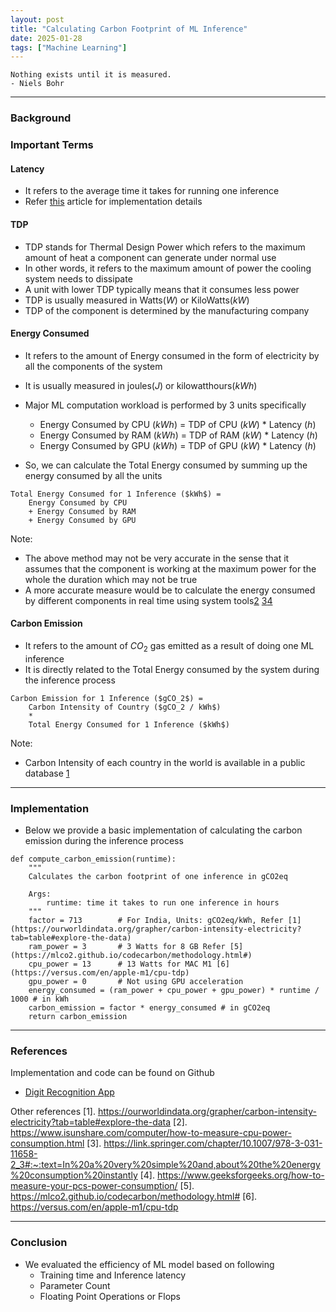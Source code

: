 ```yaml
---
layout: post
title: "Calculating Carbon Footprint of ML Inference"
date: 2025-01-28
tags: ["Machine Learning"]
---
```



```
Nothing exists until it is measured.
- Niels Bohr
```

---

### Background

### Important Terms

#### Latency

- It refers to the average time it takes for running one inference
- Refer [this](https://gouherdanish.github.io/2024/12/13/evaluating-ml-models.html) article for implementation details

#### TDP

- TDP stands for Thermal Design Power which refers to the maximum amount of heat a component can generate under normal use
- In other words, it refers to the maximum amount of power the cooling system needs to dissipate
- A unit with lower TDP typically means that it consumes less power
- TDP is usually measured in Watts($W$) or KiloWatts($kW$)
- TDP of the component is determined by the manufacturing company

#### Energy Consumed

- It refers to the amount of Energy consumed in the form of electricity by all the components of the system
- It is usually measured in joules($J$) or kilowatthours($kWh$)
- Major ML computation workload is performed by 3 units specifically
    - Energy Consumed by CPU ($kWh$) = TDP of CPU ($kW$) * Latency ($h$)
    - Energy Consumed by RAM ($kWh$) = TDP of RAM ($kW$) * Latency ($h$)
    - Energy Consumed by GPU ($kWh$) = TDP of GPU ($kW$) * Latency ($h$)
    
- So, we can calculate the Total Energy consumed by summing up the energy consumed by all the units

```
Total Energy Consumed for 1 Inference ($kWh$) = 
    Energy Consumed by CPU 
    + Energy Consumed by RAM 
    + Energy Consumed by GPU
```

Note:
- The above method may not be very accurate in the sense that it assumes that the component is working at the maximum power for the whole the duration which may not be true
- A more accurate measure would be to calculate the energy consumed by different components in real time using system tools[2](https://www.isunshare.com/computer/how-to-measure-cpu-power-consumption.html) [3](https://link.springer.com/chapter/10.1007/978-3-031-11658-2_3#:~:text=In%20a%20very%20simple%20and,about%20the%20energy%20consumption%20instantly)[4](https://www.geeksforgeeks.org/how-to-measure-your-pcs-power-consumption/)

#### Carbon Emission

- It refers to the amount of $CO_2$ gas emitted as a result of doing one ML inference
- It is directly related to the Total Energy consumed by the system during the inference process

```
Carbon Emission for 1 Inference ($gCO_2$) = 
    Carbon Intensity of Country ($gCO_2 / kWh$) 
    * 
    Total Energy Consumed for 1 Inference ($kWh$)
```

Note:
- Carbon Intensity of each country in the world is available in a public database
[1](https://ourworldindata.org/grapher/carbon-intensity-electricity?tab=table#explore-the-data)

---

### Implementation

- Below we provide a basic implementation of calculating the carbon emission during the inference process

```
def compute_carbon_emission(runtime):
    """
    Calculates the carbon footprint of one inference in gCO2eq

    Args:
        runtime: time it takes to run one inference in hours
    """
    factor = 713        # For India, Units: gCO2eq/kWh, Refer [1](https://ourworldindata.org/grapher/carbon-intensity-electricity?tab=table#explore-the-data)
    ram_power = 3       # 3 Watts for 8 GB Refer [5](https://mlco2.github.io/codecarbon/methodology.html#)
    cpu_power = 13      # 13 Watts for MAC M1 [6](https://versus.com/en/apple-m1/cpu-tdp)
    gpu_power = 0       # Not using GPU acceleration
    energy_consumed = (ram_power + cpu_power + gpu_power) * runtime / 1000 # in kWh
    carbon_emission = factor * energy_consumed # in gCO2eq
    return carbon_emission
```

---
### References

Implementation and code can be found on Github
- [Digit Recognition App](https://github.com/gouherdanish/mnist_classification)

Other references
[1]. https://ourworldindata.org/grapher/carbon-intensity-electricity?tab=table#explore-the-data
[2]. https://www.isunshare.com/computer/how-to-measure-cpu-power-consumption.html 
[3]. https://link.springer.com/chapter/10.1007/978-3-031-11658-2_3#:~:text=In%20a%20very%20simple%20and,about%20the%20energy%20consumption%20instantly
[4]. https://www.geeksforgeeks.org/how-to-measure-your-pcs-power-consumption/
[5]. https://mlco2.github.io/codecarbon/methodology.html#
[6]. https://versus.com/en/apple-m1/cpu-tdp

---
### Conclusion
- We evaluated the efficiency of ML model based on following 
    - Training time and Inference latency
    - Parameter Count 
    - Floating Point Operations or Flops


